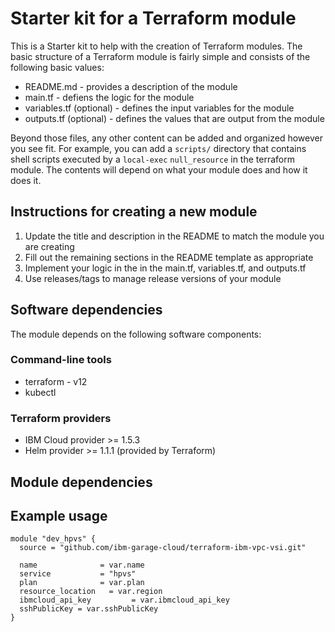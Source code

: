 # Starter kit for a Terraform module

This is a Starter kit to help with the creation of Terraform modules. The basic structure of a Terraform module is fairly
simple and consists of the following basic values:

- README.md - provides a description of the module
- main.tf - defiens the logic for the module
- variables.tf (optional) - defines the input variables for the module
- outputs.tf (optional) - defines the values that are output from the module

Beyond those files, any other content can be added and organized however you see fit. For example, you can add a `scripts/` directory
that contains shell scripts executed by a `local-exec` `null_resource` in the terraform module. The contents will depend on what your
module does and how it does it.

## Instructions for creating a new module

1. Update the title and description in the README to match the module you are creating
2. Fill out the remaining sections in the README template as appropriate
3. Implement your logic in the in the main.tf, variables.tf, and outputs.tf
4. Use releases/tags to manage release versions of your module

## Software dependencies

The module depends on the following software components:

### Command-line tools

- terraform - v12
- kubectl

### Terraform providers

- IBM Cloud provider >= 1.5.3
- Helm provider >= 1.1.1 (provided by Terraform)

## Module dependencies

## Example usage

```hcl-terraform
module "dev_hpvs" {
  source = "github.com/ibm-garage-cloud/terraform-ibm-vpc-vsi.git"

  name              = var.name
  service           = "hpvs"
  plan              = var.plan
  resource_location   = var.region
  ibmcloud_api_key         = var.ibmcloud_api_key  
  sshPublicKey = var.sshPublicKey
}
```

